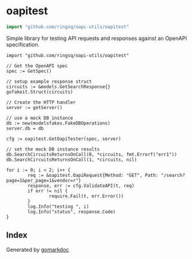 <!-- gomarkdoc:embed:start -->

<!-- Code generated by gomarkdoc. DO NOT EDIT -->

# oapitest

```go
import "github.com/ringsq/oapi-utils/oapitest"
```

Simple library for testing API requests and responses against an OpenAPI specification\.

```
import "github.com/ringsq/oapi-utils/oapitest"

// Get the OpenAPI spec
spec := GetSpec()

// setup example response struct
circuits := &models.GetSearchResponse{}
gofakeit.Struct(circuits)

// Create the HTTP handler
server := getServer()

// use a mock DB instance
db := new(modelsfakes.FakeDBOperations)
server.db = db

cfg := oapitest.GetOapiTester(spec, server)

// set the mock DB instance results
db.SearchCircuitsReturnsOnCall(0, *circuits, fmt.Errorf("err1"))
db.SearchCircuitsReturnsOnCall(1, *circuits, nil)

for i := 0; i < 2; i++ {
		req := &oapitest.OapiRequest{Method: "GET", Path: "/search?page=1&per_page=1&vendor=r"}
		response, err := cfg.ValidateAPI(t, req)
		if err != nil {
				require.Fail(t, err.Error())
		}
		log.Info("testing ", i)
		log.Info("status", response.Code)
}
```

## Index



Generated by [gomarkdoc](<https://github.com/princjef/gomarkdoc>)


<!-- gomarkdoc:embed:end -->